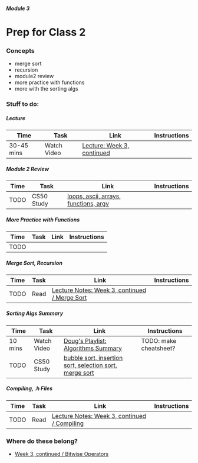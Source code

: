 ##### Module 3

# Prep for Class 2

### Concepts
* merge sort
* recursion
* module2 review
* more practice with functions
* more with the sorting algs

### Stuff to do:

##### Lecture
Time | Task | Link | Instructions
-----|------|------|-------------
30-45 mins | Watch Video | [Lecture: Week 3, continued](TODO)

##### Module 2 Review
Time | Task | Link | Instructions
-----|------|------|-------------
TODO | CS50 Study | [loops, ascii, arrays, functions, argv](https://study.cs50.net/loops?toc=loops,ascii,arrays,functions,argv)

#####  More Practice with Functions
Time | Task | Link | Instructions
-----|------|------|-------------
TODO |

##### Merge Sort, Recursion
Time | Task | Link | Instructions
-----|------|------|-------------
TODO | Read | [Lecture Notes: Week 3, continued / Merge Sort](http://cdn.cs50.net/2015/fall/lectures/3/w/notes3w/notes3w.html#merge_sort)

##### Sorting Algs Summary
Time | Task | Link | Instructions
-----|------|------|-------------
10 mins | Watch Video | [Doug's Playlist: Algorithms Summary]() | TODO: make cheatsheet?
TODO | CS50 Study | [bubble sort, insertion sort, selection sort, merge sort](https://study.cs50.net/binary_search?toc=bubble_sort,insertion_sort,selection_sort,merge_sort)

##### Compiling, .h Files
Time | Task | Link | Instructions
-----|------|------|-------------
TODO | Read | [Lecture Notes: Week 3, continued / Compiling](http://cdn.cs50.net/2015/fall/lectures/3/w/notes3w/notes3w.html#compiling)


### Where do these belong?
  * [Week 3, continued / Bitwise Operators](http://cdn.cs50.net/2015/fall/lectures/3/w/notes3w/notes3w.html#bitwise_operators)

